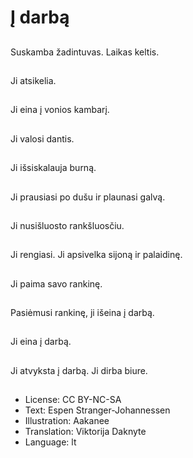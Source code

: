 # Į darbą

##
Suskamba žadintuvas. Laikas keltis.

##
Ji atsikelia.

##
Ji eina į vonios kambarį.

##
Ji valosi dantis.

##
Ji išsiskalauja burną.

##
Ji prausiasi po dušu ir plaunasi galvą.

##
Ji nusišluosto rankšluosčiu.

##
Ji rengiasi. Ji apsivelka sijoną ir palaidinę.

##
Ji paima savo rankinę.

##
Pasiėmusi rankinę, ji išeina į darbą.

##
Ji eina į darbą.

##
Ji atvyksta į darbą. Ji dirba biure.

##
* License: CC BY-NC-SA
* Text: Espen Stranger-Johannessen
* Illustration: Aakanee
* Translation: Viktorija Daknyte
* Language: lt
